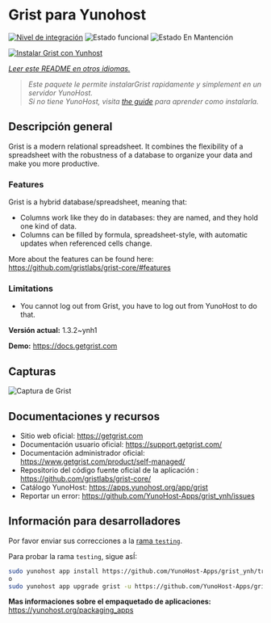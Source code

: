 <!--
Este archivo README esta generado automaticamente<https://github.com/YunoHost/apps/tree/master/tools/readme_generator>
No se debe editar a mano.
-->

# Grist para Yunohost

[![Nivel de integración](https://apps.yunohost.org/badge/integration/grist)](https://ci-apps.yunohost.org/ci/apps/grist/)
![Estado funcional](https://apps.yunohost.org/badge/state/grist)
![Estado En Mantención](https://apps.yunohost.org/badge/maintained/grist)

[![Instalar Grist con Yunhost](https://install-app.yunohost.org/install-with-yunohost.svg)](https://install-app.yunohost.org/?app=grist)

*[Leer este README en otros idiomas.](./ALL_README.md)*

> *Este paquete le permite instalarGrist rapidamente y simplement en un servidor YunoHost.*  
> *Si no tiene YunoHost, visita [the guide](https://yunohost.org/install) para aprender como instalarla.*

## Descripción general

Grist is a modern relational spreadsheet. It combines the flexibility of a spreadsheet with the robustness of a database to organize your data and make you more productive.

### Features

Grist is a hybrid database/spreadsheet, meaning that:

- Columns work like they do in databases: they are named, and they hold one kind of data.
- Columns can be filled by formula, spreadsheet-style, with automatic updates when referenced cells change.

More about the features can be found here: <https://github.com/gristlabs/grist-core/#features>

### Limitations

- You cannot log out from Grist, you have to log out from YunoHost to do that.


**Versión actual:** 1.3.2~ynh1

**Demo:** <https://docs.getgrist.com>

## Capturas

![Captura de Grist](./doc/screenshots/grist.jpg)

## Documentaciones y recursos

- Sitio web oficial: <https://getgrist.com>
- Documentación usuario oficial: <https://support.getgrist.com/>
- Documentación administrador oficial: <https://www.getgrist.com/product/self-managed/>
- Repositorio del código fuente oficial de la aplicación : <https://github.com/gristlabs/grist-core/>
- Catálogo YunoHost: <https://apps.yunohost.org/app/grist>
- Reportar un error: <https://github.com/YunoHost-Apps/grist_ynh/issues>

## Información para desarrolladores

Por favor enviar sus correcciones a la [rama `testing`](https://github.com/YunoHost-Apps/grist_ynh/tree/testing).

Para probar la rama `testing`, sigue asÍ:

```bash
sudo yunohost app install https://github.com/YunoHost-Apps/grist_ynh/tree/testing --debug
o
sudo yunohost app upgrade grist -u https://github.com/YunoHost-Apps/grist_ynh/tree/testing --debug
```

**Mas informaciones sobre el empaquetado de aplicaciones:** <https://yunohost.org/packaging_apps>
